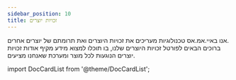 ```yaml
---
sidebar_position: 10
title: זכויות יוצרים
---
```


אנו באיי.אמ.אס טכנולוגיות מעריכים את זכויות היוצרים ואת תרומתם של יוצרים אחרים.  
ברוכים הבאים לפורטל זכויות היוצרים שלנו, בו תוכלו למצוא מידע מקיף אודות זכויות יוצרים הנוגעות לכל מוצר ומערכת שאנחנו מציעים.


import DocCardList from '@theme/DocCardList';

<DocCardList />